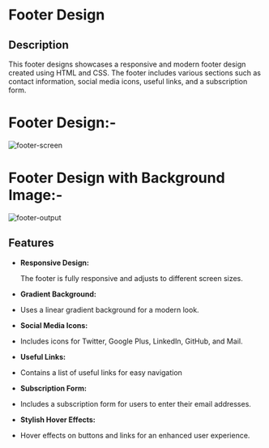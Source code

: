 # Footer Design

## Description
This footer designs showcases a responsive and modern footer design created using HTML and CSS. 
The footer includes various sections such as contact information, social media icons, useful links, and a subscription form.

# Footer Design:-

![footer-screen](https://github.com/Supriya252002/footer_designs/assets/116082297/fc974757-8675-4306-acf0-2b4bee4faaec)


# Footer Design with Background Image:-

![footer-output](https://github.com/Supriya252002/footer_designs/assets/116082297/51289f5a-f82e-4c01-bbd7-f422b547338b)

## Features

- **Responsive Design:**

  The footer is fully responsive and adjusts to different screen sizes.
  
- **Gradient Background:**

- Uses a linear gradient background for a modern look.
  

- **Social Media Icons:**

- Includes icons for  Twitter, Google Plus, LinkedIn, GitHub, and Mail.
  
- **Useful Links:**

- Contains a list of useful links for easy navigation
    
- **Subscription Form:**

- Includes a subscription form for users to enter their email addresses.
  
- **Stylish Hover Effects:**

- Hover effects on buttons and links for an enhanced user experience.

